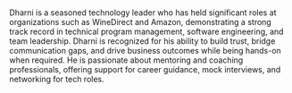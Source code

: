 ﻿---
type: guest
Title: "Dharni Dhar Dwivedi"
name: "Dharni Dhar Dwivedi"
description: "Principal Consultant at DNE Technology Consultants"
location: Vancouver, Canada
linkedin: "https://www.linkedin.com/in/dharnid/"
website: https://www.youtube.com/@dharnid
twitter: https://x.com/devavatar_
instagram: https://www.instagram.com/dharnidd/
image: "/images/guests/dharni.jpg"
---
#
Dharni is a seasoned technology leader who has held significant roles at organizations such as WineDirect and Amazon, demonstrating a strong track record in technical program management, software engineering, and team leadership. Dharni is recognized for his ability to build trust, bridge communication gaps, and drive business outcomes while being hands-on when required. He is passionate about mentoring and coaching professionals, offering support for career guidance, mock interviews, and networking for tech roles. 